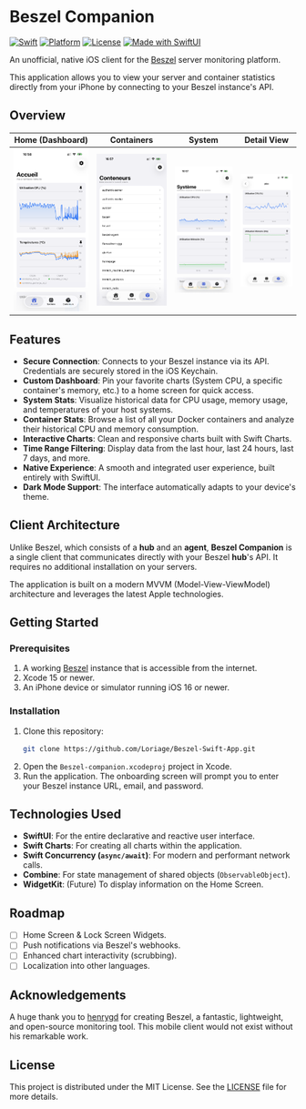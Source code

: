 # Beszel Companion

[![Swift](https://img.shields.io/badge/Swift-5.9-orange.svg?logo=swift)](https://swift.org)
[![Platform](https://img.shields.io/badge/Platform-iOS%2016%2B-blue.svg)](https://developer.apple.com/ios/)
[![License](https://img.shields.io/github/license/YOUR_USERNAME/Beszel-companion?color=%239944ee)](./LICENSE)
[![Made with SwiftUI](https://img.shields.io/badge/Made%20with-SwiftUI-blue.svg?logo=swift)](https://developer.apple.com/xcode/swiftui/)

An unofficial, native iOS client for the [Beszel](https://github.com/henrygd/beszel) server monitoring platform.

This application allows you to view your server and container statistics directly from your iPhone by connecting to your Beszel instance's API.

## Overview

|         Home (Dashboard)          |                   Containers                    |                  System                   |                  Detail View                   |
| :-------------------------------: | :---------------------------------------------: | :---------------------------------------: | :--------------------------------------------: |
| ![Home](./screenshots/pinned.png) | ![Containers](./screenshots/container_list.png) | ![System](./screenshots/system_stats.png) | ![Detail](./screenshots/container_details.png) |

## Features

-   **Secure Connection**: Connects to your Beszel instance via its API. Credentials are securely stored in the iOS Keychain.
-   **Custom Dashboard**: Pin your favorite charts (System CPU, a specific container's memory, etc.) to a home screen for quick access.
-   **System Stats**: Visualize historical data for CPU usage, memory usage, and temperatures of your host systems.
-   **Container Stats**: Browse a list of all your Docker containers and analyze their historical CPU and memory consumption.
-   **Interactive Charts**: Clean and responsive charts built with Swift Charts.
-   **Time Range Filtering**: Display data from the last hour, last 24 hours, last 7 days, and more.
-   **Native Experience**: A smooth and integrated user experience, built entirely with SwiftUI.
-   **Dark Mode Support**: The interface automatically adapts to your device's theme.

## Client Architecture

Unlike Beszel, which consists of a **hub** and an **agent**, **Beszel Companion** is a single client that communicates directly with your Beszel **hub**'s API. It requires no additional installation on your servers.

The application is built on a modern MVVM (Model-View-ViewModel) architecture and leverages the latest Apple technologies.

## Getting Started

### Prerequisites

1.  A working [Beszel](https://beszel.dev/guide/getting-started) instance that is accessible from the internet.
2.  Xcode 15 or newer.
3.  An iPhone device or simulator running iOS 16 or newer.

### Installation

1.  Clone this repository:
    ```bash
    git clone https://github.com/Loriage/Beszel-Swift-App.git
    ```
2.  Open the `Beszel-companion.xcodeproj` project in Xcode.
3.  Run the application. The onboarding screen will prompt you to enter your Beszel instance URL, email, and password.

## Technologies Used

-   **SwiftUI**: For the entire declarative and reactive user interface.
-   **Swift Charts**: For creating all charts within the application.
-   **Swift Concurrency (`async/await`)**: For modern and performant network calls.
-   **Combine**: For state management of shared objects (`ObservableObject`).
-   **WidgetKit**: (Future) To display information on the Home Screen.

## Roadmap

-   [ ] Home Screen & Lock Screen Widgets.
-   [ ] Push notifications via Beszel's webhooks.
-   [ ] Enhanced chart interactivity (scrubbing).
-   [ ] Localization into other languages.

## Acknowledgements

A huge thank you to [henrygd](https://github.com/henrygd) for creating Beszel, a fantastic, lightweight, and open-source monitoring tool. This mobile client would not exist without his remarkable work.

## License

This project is distributed under the MIT License. See the [LICENSE](./LICENSE) file for more details.
